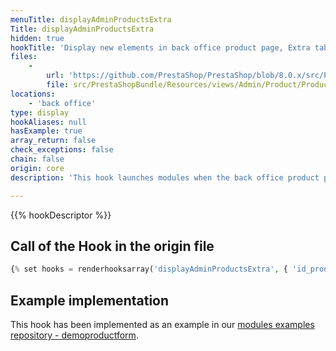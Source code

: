 ```yaml
---
menuTitle: displayAdminProductsExtra
Title: displayAdminProductsExtra
hidden: true
hookTitle: 'Display new elements in back office product page, Extra tab'
files:
    -
        url: 'https://github.com/PrestaShop/PrestaShop/blob/8.0.x/src/PrestaShopBundle/Resources/views/Admin/Product/ProductPage/product.html.twig'
        file: src/PrestaShopBundle/Resources/views/Admin/Product/ProductPage/product.html.twig
locations:
    - 'back office'
type: display
hookAliases: null
hasExample: true
array_return: false
check_exceptions: false
chain: false
origin: core
description: 'This hook launches modules when the back office product page is displayed'

---
```


{{% hookDescriptor %}}

## Call of the Hook in the origin file

```php
{% set hooks = renderhooksarray('displayAdminProductsExtra', { 'id_product': id_product }) %}
```

## Example implementation

This hook has been implemented as an example in our [modules examples repository - demoproductform](https://github.com/PrestaShop/example-modules/tree/master/demoproductform).
